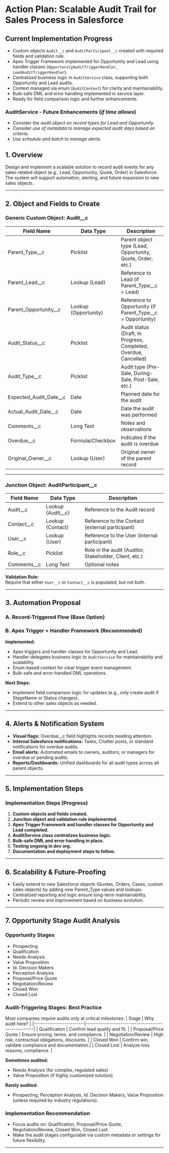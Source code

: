 # Action Plan: Scalable Audit Trail for Sales Process in Salesforce

## Current Implementation Progress

- Custom objects `Audit__c` and `AuditParticipant__c` created with required fields and validation rule.
- Apex Trigger Framework implemented for Opportunity and Lead using handler classes (`OpportunityAuditTriggerHandler`, `LeadAuditTriggerHandler`).
- Centralized business logic in `AuditService` class, supporting both Opportunity and Lead audits.
- Context managed via enum (`AuditContext`) for clarity and maintainability.
- Bulk-safe DML and error handling implemented in service layer.
- Ready for field comparison logic and further enhancements.

### AuditService - Future Enhancements (*if time allows*)
- *Consider the audit object on record types for Lead and Opportunity.*
- *Consider use of metadata to manage expected audit days based on criteria.*
- *Use schedule and batch to manage alerts.*


## 1. Overview

Design and implement a scalable solution to record audit events for any sales-related object (e.g., Lead, Opportunity, Quote, Order) in Salesforce.  
The system will support automation, alerting, and future expansion to new sales objects.

---

## 2. Object and Fields to Create

### **Generic Custom Object: Audit__c**

| Field Name                  | Data Type                   | Description |
|-----------------------------|-----------------------------|-------------|
| Parent_Type__c              | Picklist                    | Parent object type (Lead, Opportunity, Quote, Order, etc.) |
| Parent_Lead__c              | Lookup (Lead)               | Reference to Lead (if Parent_Type__c = Lead) |
| Parent_Opportunity__c       | Lookup (Opportunity)        | Reference to Opportunity (if Parent_Type__c = Opportunity) |
| Audit_Status__c             | Picklist                    | Audit status (Draft, In Progress, Completed, Overdue, Cancelled) |
| Audit_Type__c               | Picklist                    | Audit type (Pre-Sale, During-Sale, Post-Sale, etc.) |
| Expected_Audit_Date__c      | Date                        | Planned date for the audit |
| Actual_Audit_Date__c        | Date                        | Date the audit was performed |
| Comments__c                 | Long Text                   | Notes and observations |
| Overdue__c                  | Formula/Checkbox            | Indicates if the audit is overdue |
| Original_Owner__c           | Lookup (User)               | Original owner of the parent record |

---

### **Junction Object: AuditParticipant__c**

| Field Name           | Data Type                 | Description                                             |
|----------------------|--------------------------|---------------------------------------------------------|
| Audit__c             | Lookup (Audit__c)        | Reference to the Audit record                           |
| Contact__c           | Lookup (Contact)         | Reference to the Contact (external participant)         |
| User__c              | Lookup (User)            | Reference to the User (internal participant)            |
| Role__c              | Picklist                 | Role in the audit (Auditor, Stakeholder, Client, etc.)  |
| Comments__c          | Long Text                | Optional notes                                          |

**Validation Rule:**  
Require that either `User__c` or `Contact__c` is populated, but not both.

---

## 3. Automation Proposal

### **A. Record-Triggered Flow (Base Option)**

### **B. Apex Trigger + Handler Framework (Recommended)**
**Implemented:**
- Apex triggers and handler classes for Opportunity and Lead.
- Handler delegates business logic to `AuditService` for maintainability and scalability.
- Enum-based context for clear trigger event management.
- Bulk-safe and error-handled DML operations.

**Next Steps:**
- Implement field comparison logic for updates (e.g., only create audit if StageName or Status changes).
- Extend to other sales objects as needed.

---

## 4. Alerts & Notification System

- **Visual flags:** Overdue__c field highlights records needing attention.
- **Internal Salesforce notifications:** Tasks, Chatter posts, or standard notifications for overdue audits.
- **Email alerts:** Automated emails to owners, auditors, or managers for overdue or pending audits.
- **Reports/Dashboards:** Unified dashboards for all audit types across all parent objects.

---

## 5. Implementation Steps

### Implementation Steps (Progress)
1. **Custom objects and fields created.**
2. **Junction object and validation rule implemented.**
3. **Apex Trigger Framework and handler classes for Opportunity and Lead completed.**
4. **AuditService class centralizes business logic.**
5. **Bulk-safe DML and error handling in place.**
6. **Testing ongoing in dev org.**
7. **Documentation and deployment steps to follow.**

---

## 6. Scalability & Future-Proofing

- Easily extend to new Salesforce objects (Quotes, Orders, Cases, custom sales objects) by adding new Parent_Type values and lookups.
- Centralized reporting and logic ensure long-term maintainability.
- Periodic review and improvement based on business evolution.

---

## 7. Opportunity Stage Audit Analysis

### **Opportunity Stages**
- Prospecting
- Qualification
- Needs Analysis
- Value Proposition
- Id. Decision Makers
- Perception Analysis
- Proposal/Price Quote
- Negotiation/Review
- Closed Won
- Closed Lost

### **Audit-Triggering Stages: Best Practice**

Most companies require audits only at critical milestones:
| Stage                   | Why audit here?                                    |
|-------------------------|----------------------------------------------------|
| Qualification           | Confirm lead quality and fit.                      |
| Proposal/Price Quote    | Ensure pricing, terms, and compliance.             |
| Negotiation/Review      | High risk, contractual obligations, discounts.     |
| Closed Won              | Confirm win, validate compliance and documentation.|
| Closed Lost             | Analyze loss reasons, compliance.                  |

**Sometimes audited:**  
- Needs Analysis (for complex, regulated sales)
- Value Proposition (if highly customized solution)

**Rarely audited:**  
- Prospecting, Perception Analysis, Id. Decision Makers, Value Proposition (unless required by industry regulations).

### **Implementation Recommendation**

- Focus audits on: Qualification, Proposal/Price Quote, Negotiation/Review, Closed Won, Closed Lost.
- Make the audit stages configurable via custom metadata or settings for future flexibility.

---